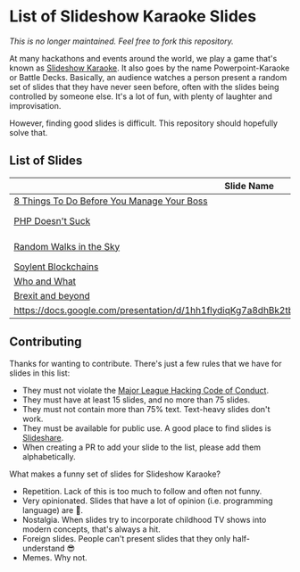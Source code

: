 # List of Slideshow Karaoke Slides

*This is no longer maintained. Feel free to fork this repository.*

At many hackathons and events around the world, we play a game that's known as [Slideshow Karaoke][wikipedia]. It also goes by the name Powerpoint-Karaoke or Battle Decks. Basically, an audience watches a person present a random set of slides that they have never seen before, often with the slides being controlled by someone else. It's a lot of fun, with plenty of laughter and improvisation.

However, finding good slides is difficult. This repository should hopefully solve that.

## List of Slides

| Slide Name | Topic | Added By |
| ---------- | ----- | -------- |
| [8 Things To Do Before You Manage Your Boss](https://www.slideshare.net/wiley/slideshare-8-things-to-do-before-you-manage-your-boss) | Management | [@bih](https://github.com/bih) |
| [PHP Doesn't Suck](https://www.slideshare.net/jmhobbs/php-doesnt-suck?qid=f86a8d4b-315d-469c-9d25-7975bd0caebe) | Programming Languages | [@bih](https://github.com/bih) |
| [Random Walks in the Sky](http://www.cosmo-ufes.org/uploads/1/3/7/0/13701821/vitoria2014.pdf) | Theoretical Cosmology | [@jpbreuer](https://github.com/jpbreuer) |
| [Soylent Blockchains](https://www.slideshare.net/SteveWaldman/soylent-blockchains) | Random | [@kuboschek](https://github.com/kuboschek) |
| [Who and What](https://www.slideshare.net/georgemelendez/questions-with-who-72442769?qid=c6e696e1-62f9-4563-be58-775a17641e0b) | Random | [@bih](https://github.com/bih) |
| [Brexit and beyond](https://www.slideshare.net/abusch10/brexit-and-beyond-how-uk-can-upset-the-global-economy) | Politics | [@pandelisz](https://github.com/pandelisz) |
| https://docs.google.com/presentation/d/1hh1flydiqKg7a8dhBk2tb37zg7UoG6wEF0MVb4o0la8/edit#slide=id.p | Amazing | ayushmaang


## Contributing

Thanks for wanting to contribute. There's just a few rules that we have for slides in this list:

- They must not violate the [Major League Hacking Code of Conduct][mlh-coc].
- They must have at least 15 slides, and no more than 75 slides.
- They must not contain more than 75% text. Text-heavy slides don't work.
- They must be available for public use. A good place to find slides is [Slideshare][slideshare].
- When creating a PR to add your slide to the list, please add them alphabetically.

What makes a funny set of slides for Slideshow Karaoke?

- Repetition. Lack of this is too much to follow and often not funny.
- Very opinionated. Slides that have a lot of opinion (i.e. programming language) are 💯.
- Nostalgia. When slides try to incorporate childhood TV shows into modern concepts, that's always a hit.
- Foreign slides. People can't present slides that they only half-understand 😎
- Memes. Why not.

[wikipedia]: https://en.wikipedia.org/wiki/Powerpoint-Karaoke
[slideshare]: https://www.slideshare.net
[slides]: SLIDES.md
[mlh-coc]: https://mlh.io/code-of-conduct
